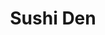 ---
layout: place
title: "Sushi Den"
permalink: /indiana/indianapolis/sushi-den.html
stateAbbr: IN
stateName: Indiana
cityName: Indianapolis
seo:
  name: "Sushi Den"
  type: Restaurant
  links: http://sushidenindy.com/
description: "Sushi Den serves delicious sushi in Indianapolis, Indiana. Try fresh Japanese dishes for a great dining experience. Available for takeout, delivery, lunch, and dinner."
place_id: ChIJnSMbRQBRa4gRBvOeKc8CDlo
photos:
  - name: >-
      places/ChIJnSMbRQBRa4gRBvOeKc8CDlo/photos/AeeoHcKiwRrYe_aMrziR5rjHDQz5HvsMh-oS7tGacxSJTUg2g0_KqCmCPeka7lJyfjfvaZgU3BH8748Z8IiTxSExJoCIQQuhtzClzhsHf57pdcnNCHCTuHYqlKCvUsgPadMdTRe6Bf20IvntVLQmc1-jv5djitSquDRr3DuKPwO6oGyiYKzKbfx5MMEP8QBURbSRpDQ6yBgu7HOfosbzVsUaRxsqtIJHkIHIjyhnNra-fgJi-DRNpuUhATVZghpS2tWWD4KTsUGBbTSsG-7GC2JfWh9ivgs9rtg_yDb5OI-iozkXOg
    widthPx: 800
    heightPx: 800
    authorAttributions:
      - displayName: Sushi Den
        uri: https://maps.google.com/maps/contrib/118328035895789244485
        photoUri: >-
          https://lh3.googleusercontent.com/a-/ALV-UjVI_YiNAp56afhlYuId-EYHM1OEae7N8EwagyYzCoA4ohXAk9o=s100-p-k-no-mo
    flagContentUri: >-
      https://www.google.com/local/imagery/report/?cb_client=maps_api_places.places_api&image_key=!1e10!2sAF1QipNlPYELT2jSF34HMsmFGBylzzJHuJa9pzU2bJU-&hl=en-US
    googleMapsUri: >-
      https://www.google.com/maps/place//data=!3m4!1e2!3m2!1sAF1QipNlPYELT2jSF34HMsmFGBylzzJHuJa9pzU2bJU-!2e10!4m2!3m1!1s0x886b5100451b239d:0x5a0e02cf299ef306
  - name: >-
      places/ChIJnSMbRQBRa4gRBvOeKc8CDlo/photos/AeeoHcK20uP0GQdWtEhYNAZ5vBARZr1V46R2idC5muUEeQZofVXedIJ0dfpmsmFuZU-AJ-15A1CQWRtU4yZjl4M68dZqNYheFrlSo-GFzlOXlBnmunbDZBqjt1J0EKrn1x8ZdjR2Rsv7GZfeUFInZQi6Bm1jbURsEw4gVjZMksQ21tY7zcqSxe6E2vkYxH0YPZSlh1l4sFonbDQ4lu5ZrNcTeFCWQMR02F2D_TXzJkmOF8xq_oJpUUEh_QjCSqMC4jcCAvY8eTmg3aT7cOx9Xu87aCwjYJzk8bC8HKjiWDB4x0QcbqiH0g7Sqij6rAjrV_5ivScrkAU9Fcw0YAfoIPKhmIb3Y7-zsIuEJyi5Vnn1g7gZbLhBqH6UAtqmqfkWvT1jfrIyB5aX6znDVrf-b2dHtQYMRlZXGaQANSxUr0Of09RmXcPTBot4gP5PKdhnng4r
    widthPx: 3104
    heightPx: 3104
    authorAttributions:
      - displayName: Christy Wadley
        uri: https://maps.google.com/maps/contrib/102831872538064918555
        photoUri: >-
          https://lh3.googleusercontent.com/a/ACg8ocLKGei-iWeScwyrrKGjZ8jQ1ssKBob6Sj6o-wNQTASKjYupBg=s100-p-k-no-mo
    flagContentUri: >-
      https://www.google.com/local/imagery/report/?cb_client=maps_api_places.places_api&image_key=!1e10!2sCIABIhAGbyfQKxEJimfXWGkACqYA&hl=en-US
    googleMapsUri: >-
      https://www.google.com/maps/place//data=!3m4!1e2!3m2!1sCIABIhAGbyfQKxEJimfXWGkACqYA!2e10!4m2!3m1!1s0x886b5100451b239d:0x5a0e02cf299ef306
  - name: >-
      places/ChIJnSMbRQBRa4gRBvOeKc8CDlo/photos/AeeoHcIPOf-dex90Mt2sCmrHiL9Aw6_y2xuHT73LUoOWBoCp7k9GcDbJwexCXxC_L90UqQPlwUw-8SX9nRlJNUmyw7csNSlKbrgE0jT1pZOifGra5UqnciZ-dwDB4aFZJKFsHaYZ7i_h_NkrZ_PkJwE1MMT6bnYl9I8rugMJMyyN7nEuElAl7UwwLKQe4WUrssPWNGDJ1GzGIefGZGW1YRw8GSJsJ5UyqghUGOCnxpBC7ip0GF75PqhWii-ttDoXT-9KnaQfYSOsSLBTHPJXRQKvnwJ21YkfxCJimac_llxtzcHiCg
    widthPx: 2000
    heightPx: 1125
    authorAttributions:
      - displayName: Sushi Den
        uri: https://maps.google.com/maps/contrib/118328035895789244485
        photoUri: >-
          https://lh3.googleusercontent.com/a-/ALV-UjVI_YiNAp56afhlYuId-EYHM1OEae7N8EwagyYzCoA4ohXAk9o=s100-p-k-no-mo
    flagContentUri: >-
      https://www.google.com/local/imagery/report/?cb_client=maps_api_places.places_api&image_key=!1e10!2sAF1QipMYcg3_L3veYEqfMWaI4DccN11n3Xu3WQD3i8N-&hl=en-US
    googleMapsUri: >-
      https://www.google.com/maps/place//data=!3m4!1e2!3m2!1sAF1QipMYcg3_L3veYEqfMWaI4DccN11n3Xu3WQD3i8N-!2e10!4m2!3m1!1s0x886b5100451b239d:0x5a0e02cf299ef306
  - name: >-
      places/ChIJnSMbRQBRa4gRBvOeKc8CDlo/photos/AeeoHcI-3qNafvmCGNRG8R2-3MKtabGSsVRCGixGdRJSgqXOVikZMiLO8nJd6XB1UroLqwb71aOp8U7v_7RMikrBn6OW2xn3KgobTWWFogLhC0q_Jxv8l9Our4XWoigTaCCAL_lkq0_5Zhf5Pkm7O8T28MKKUFTWTUUiZE1rVbzUgp1xp0SWnk7ywSGDf_ErcZ4uhSGXNmiFtcm4hM6jKkGsEIIIo9bTxiM2f1eyZdibAgg6eoTNVBIF9oZwzQ7hfugoTmaU2Y-ParmNF9tMz76yFL8oymzRzy2rkiItTlP4uL6Huep3VRfePx9lALc6r2T7YuZjBQLvytKIRAlhOWNg4oTWlMyKk01oe3Se8fLbDWBQAgdX_0POJu8lHjTpkxeglsyJ3VNxSJmyD9i-i1oW3j7_JjPARJ_Mwo6j8ErdUkRXOA
    widthPx: 3000
    heightPx: 4000
    authorAttributions:
      - displayName: Traehlli Pena
        uri: https://maps.google.com/maps/contrib/108767679197163416740
        photoUri: >-
          https://lh3.googleusercontent.com/a/ACg8ocIwjdcfD5TCb8p_h0JOf_-Ycw8M8_yjLqIzyl9WSZgT8Bcdzg=s100-p-k-no-mo
    flagContentUri: >-
      https://www.google.com/local/imagery/report/?cb_client=maps_api_places.places_api&image_key=!1e10!2sCIHM0ogKEICAgMDIzOT7Dg&hl=en-US
    googleMapsUri: >-
      https://www.google.com/maps/place//data=!3m4!1e2!3m2!1sCIHM0ogKEICAgMDIzOT7Dg!2e10!4m2!3m1!1s0x886b5100451b239d:0x5a0e02cf299ef306
  - name: >-
      places/ChIJnSMbRQBRa4gRBvOeKc8CDlo/photos/AeeoHcI-CyI6Pr8fYmGn-czO4puPns0xhazyHUb-tZlsTukvLWNgo4sGpsrvaFhhDu1MaKbL4vAy_WAlnxlEnE85t6BiWyvh9hOnI6VN9vB55BGtUtJwadsWS78-9aaOvBGb30ttPpd_iKNL46TcQP1qBynVvaFjHKLouIvPvvSbe4F_BcT5fuv0C9qvaBynOIBx5DXCrpwZ0ATrPnnQTCsKyPaMwsqRDBHhMSiSrMPw0leCNmIYu5rMYOYVZrr8t9uKBOcBa_juFWD72bumYHuKdmK3zTpiMA9v2j6Uhog63hBPtg
    widthPx: 800
    heightPx: 800
    authorAttributions:
      - displayName: Sushi Den
        uri: https://maps.google.com/maps/contrib/118328035895789244485
        photoUri: >-
          https://lh3.googleusercontent.com/a-/ALV-UjVI_YiNAp56afhlYuId-EYHM1OEae7N8EwagyYzCoA4ohXAk9o=s100-p-k-no-mo
    flagContentUri: >-
      https://www.google.com/local/imagery/report/?cb_client=maps_api_places.places_api&image_key=!1e10!2sAF1QipN0momF3DGFa8hL-lwGVBQbtXfvLi9L2LYUsAHf&hl=en-US
    googleMapsUri: >-
      https://www.google.com/maps/place//data=!3m4!1e2!3m2!1sAF1QipN0momF3DGFa8hL-lwGVBQbtXfvLi9L2LYUsAHf!2e10!4m2!3m1!1s0x886b5100451b239d:0x5a0e02cf299ef306
  - name: >-
      places/ChIJnSMbRQBRa4gRBvOeKc8CDlo/photos/AeeoHcLHyf470DpQ1xmxzIUrS0JUzSWmBFQ-Pb4Rz1pLmF_yynUZvVQrP4a3RtRvsFJvotaSMOBcWNb1lqMibdgoi0ppsVBLz20dziyhOlyvNEdIi1_NGkTt-WXrSZQoaB0ODOMg0tPLylX9Uf3obfTTmEsL87Y9uokc2eC4UuJSmjjD9Mk26T-wasVr2mQPW4yeBJbDrBH3OpvnQyJ5HZdzKTF21r31UztR4VTLO5em_reyyhPw3jUBAfI5odvNZB_0KzQPL68rrNhCPODF-wdl4v59Rz4uRFkxk4egO4B_J7QOhPwpSjowhcxbZdpnvGHJDLCWhKGmrJrejHMN9AltmA6v1f2xi0rAYFbY70Jvyjgh0CcqT3lnKWiNeBvAgMOtVsi_CGyxmTRrOY96p1DaZXu9DBVMfDfR2CTqmdaHztFvfS4
    widthPx: 3024
    heightPx: 4032
    authorAttributions:
      - displayName: Saeha Jang
        uri: https://maps.google.com/maps/contrib/104963472119036011675
        photoUri: >-
          https://lh3.googleusercontent.com/a/ACg8ocLYmq2HbIrCWYNnIWDJe-32ROywesHTTPre7V0o9739yLu_=s100-p-k-no-mo
    flagContentUri: >-
      https://www.google.com/local/imagery/report/?cb_client=maps_api_places.places_api&image_key=!1e10!2sCIHM0ogKEICAgICL0p_-4wE&hl=en-US
    googleMapsUri: >-
      https://www.google.com/maps/place//data=!3m4!1e2!3m2!1sCIHM0ogKEICAgICL0p_-4wE!2e10!4m2!3m1!1s0x886b5100451b239d:0x5a0e02cf299ef306
  - name: >-
      places/ChIJnSMbRQBRa4gRBvOeKc8CDlo/photos/AeeoHcKOjgOhoOJWMJiVPI4SgKhGUDoknPFt-kL_blLgZP8fN0XMvaTs5M4GJE2wLZxXAIGJ8zbXYJDlbItXHN_QF8ssQ3WG33ZR9sUOwD3eSLPfAa32umJLpHaoyR9hZWH8OxRahKbXFv-GDFc2pW01TTIf2JlLcETjWee7-raT9-8vcMYoLUwrmJLm6qeWMcvnRby9anQMymG-fo0xzNpJWzi3LKELpkaOR5PzvjOJ4IOLox8vLI2I6oc1RsaJ0qHTUU0eBE1W7JURFSjOtSmg99tjoXt3sNpKFaWe14NCflv0JRZdYja86Rzm9lsdUOKE_Punx-HrsoN1uZ33tV_wcJdj3eIbVrU6KPzq-P6-lnD4ukZLXmi_kEUcqzoXewWgdVpX-cCS11kzhG3M0qtbJ_jWgwMxEKRKBUfXWSaNc046-cLx
    widthPx: 4032
    heightPx: 3024
    authorAttributions:
      - displayName: Yi Chen
        uri: https://maps.google.com/maps/contrib/112681299671729322422
        photoUri: >-
          https://lh3.googleusercontent.com/a-/ALV-UjUkcMgBruDQGdHAUVzoDlwaBc0lZH9vSN0vTpy6bM2YFvCtYpY=s100-p-k-no-mo
    flagContentUri: >-
      https://www.google.com/local/imagery/report/?cb_client=maps_api_places.places_api&image_key=!1e10!2sCIHM0ogKEICAgICL44bahAE&hl=en-US
    googleMapsUri: >-
      https://www.google.com/maps/place//data=!3m4!1e2!3m2!1sCIHM0ogKEICAgICL44bahAE!2e10!4m2!3m1!1s0x886b5100451b239d:0x5a0e02cf299ef306
  - name: >-
      places/ChIJnSMbRQBRa4gRBvOeKc8CDlo/photos/AeeoHcKSJi_3QiEoMOd7jY8a8DWaixNA93NwK70cdg61VVwn09mObqKrQ-YLxfn0IU0o5gWPC1LS7p8VSZf5wTwRAgygTXv7532XouxrUF0zJpktHZv6w5L9dEyHCWR6H9CRr7XZhR3jpdEdApuJRMJB3O0hNunjIu3xpkvTCuMLQQzP9wBXvVY5dQtUAzOWxLUuM1XgL2H2DlmS-YIHBM0Kqh2CPQ2QAUkDxQYFB-WzTzLQ9VdJiiFjleU9Mdi1N5bk5emwrH2tkhHHXywiY-kJW7LQvPyYAvuG8ukUdp_EK85kv1L4JLywO_BPTVli-m_1AmK_NC5UkG41DR073Ly9064vkg7KeaCPAbOmuobu021OqXxoR7TQZnDQ6eFirgaOUK22rfqZNlNSglm0eos542U_add5WNG9-QZlRXdWbfrwyV8
    widthPx: 3600
    heightPx: 4800
    authorAttributions:
      - displayName: Jeff Matson
        uri: https://maps.google.com/maps/contrib/115828668155819215327
        photoUri: >-
          https://lh3.googleusercontent.com/a-/ALV-UjVlSLWlZ_zND-sba0XV7gmKANPmqWe-jQGGtaB0zsQahjLED4E=s100-p-k-no-mo
    flagContentUri: >-
      https://www.google.com/local/imagery/report/?cb_client=maps_api_places.places_api&image_key=!1e10!2sCIHM0ogKEICAgICDgMaDjQE&hl=en-US
    googleMapsUri: >-
      https://www.google.com/maps/place//data=!3m4!1e2!3m2!1sCIHM0ogKEICAgICDgMaDjQE!2e10!4m2!3m1!1s0x886b5100451b239d:0x5a0e02cf299ef306
  - name: >-
      places/ChIJnSMbRQBRa4gRBvOeKc8CDlo/photos/AeeoHcKROg33mnoNoZopPQjSsw2UtFgKwJeWOyWNPrWT9Q4UpqkHuQCqH3arCXd7Vtd2cVYNJ2FkapPT9sJoQSeXe3qd7gp6Vcn0cgioymUiryGLxQNglYI9sZwyefITcSQOwN-cMIYKJolK0IMDi-5dFyyQ8YElcNXfX-uO2db4WMjGRipOtsksseOCqpb0zXr_C4NPAqroQGZHvGdG75e-PNZhBASnxndWOowZczBjBLGIlXHLngT3tlH-86GBUdWq1oU2vrLOJEfhSGcZ7sbAcmokdS8XPHccEGrDXjSDih-cepc3xPLPnJMbqCAxMc_VnmuTl1g64NF419ipzubm1jBZ3WZUwahQ_t5BP1WodORGMD2V_8YuOd0Uo9pw2nIC860GrpJiFoPX-UoIe2GBmCNY2fml6GcSJhKtqblLNPrO87A
    widthPx: 4032
    heightPx: 3024
    authorAttributions:
      - displayName: Paige Detzler
        uri: https://maps.google.com/maps/contrib/110148174399313539498
        photoUri: >-
          https://lh3.googleusercontent.com/a-/ALV-UjXpEVwag_Fy1qG0luFgXRLuVYblT1L1nGsHFFbKoY9-PqB8jFJReg=s100-p-k-no-mo
    flagContentUri: >-
      https://www.google.com/local/imagery/report/?cb_client=maps_api_places.places_api&image_key=!1e10!2sCIHM0ogKEICAgIDjxdjeugE&hl=en-US
    googleMapsUri: >-
      https://www.google.com/maps/place//data=!3m4!1e2!3m2!1sCIHM0ogKEICAgIDjxdjeugE!2e10!4m2!3m1!1s0x886b5100451b239d:0x5a0e02cf299ef306
  - name: >-
      places/ChIJnSMbRQBRa4gRBvOeKc8CDlo/photos/AeeoHcL47_pJdvXMH4Ms52w4_KKkL3VmPzuAzw20XYqY3rOAceT6iIIi_annIE-Uc6CAeFGngt_Y9nI_V-8VMDyBQt62Wszj1b00pJ0HVAUR81juoR6E1-i2hrw6BaCo05RumFYOZ1OEuyNv9aQTyWGThw3nx_jr8sLnrEIsZA05GIf4_lxaMA_BYuj_W0Y3NsSm-k5cuAh8LU_jedfQcrvA3tm-3TmKtoCwS1pwaJX-JUu45kIhezTFl41wocp_SAuq7b7NL2IL5dl7iYaNAIdRezqQWn9_jL1xlmxW4fv-DGUyHbXXvPdjuTHFZjNSo0aAIflvGaJnmf3G_Uc_3tGUXyfERsRoWtU0yI5Ax3YqwcjsNTvUG6FKrUcsl-gRL7sVI50V2Ij43t-WUNSbuFLfR9utiTZ-LHQjZuOFyULSu0q4KG8q
    widthPx: 3024
    heightPx: 4032
    authorAttributions:
      - displayName: Aaron Mitchell
        uri: https://maps.google.com/maps/contrib/100636046677369684099
        photoUri: >-
          https://lh3.googleusercontent.com/a-/ALV-UjXypxC-Khgsnu61uLnast7k4XmfdaGGsCg3gd1HMOEJ2GBLPpL9=s100-p-k-no-mo
    flagContentUri: >-
      https://www.google.com/local/imagery/report/?cb_client=maps_api_places.places_api&image_key=!1e10!2sCIHM0ogKEICAgIC7362tkwE&hl=en-US
    googleMapsUri: >-
      https://www.google.com/maps/place//data=!3m4!1e2!3m2!1sCIHM0ogKEICAgIC7362tkwE!2e10!4m2!3m1!1s0x886b5100451b239d:0x5a0e02cf299ef306
address: 233 S Delaware St, Indianapolis, IN 46204, USA
street: 233 S Delaware St
city: Indianapolis
state: IN
zip: '46204'
country: USA
neighborhood: Mile Square
latitude: '39.762852'
longitude: '-86.154452'
accessibility_options:
  wheelchairAccessibleParking: true
  wheelchairAccessibleEntrance: true
  wheelchairAccessibleSeating: true
business_status: OPERATIONAL
name: Sushi Den
google_maps_links:
  directionsUri: >-
    https://www.google.com/maps/dir//''/data=!4m7!4m6!1m1!4e2!1m2!1m1!1s0x886b5100451b239d:0x5a0e02cf299ef306!3e0
  placeUri: https://maps.google.com/?cid=6489127201867232006
  writeAReviewUri: >-
    https://www.google.com/maps/place//data=!4m3!3m2!1s0x886b5100451b239d:0x5a0e02cf299ef306!12e1
  reviewsUri: >-
    https://www.google.com/maps/place//data=!4m4!3m3!1s0x886b5100451b239d:0x5a0e02cf299ef306!9m1!1b1
  photosUri: >-
    https://www.google.com/maps/place//data=!4m3!3m2!1s0x886b5100451b239d:0x5a0e02cf299ef306!10e5
primary_type: Japanese Restaurant
opening_hours:
  regular: null
  current: null
secondary_opening_hours:
  regular:
    weekdayDescriptions: null
    type: null
  current:
    weekdayDescriptions: null
    type: null
phone: (317) 671-7777
price_level: PRICE_LEVEL_MODERATE
price_range: $20 &ndash; $30
rating: '4.6'
rating_count: 217
website: http://sushidenindy.com/
reviews:
  - name: >-
      places/ChIJnSMbRQBRa4gRBvOeKc8CDlo/reviews/ChdDSUhNMG9nS0VJQ0FnTUNBaDViYjV3RRAB
    relativePublishTimeDescription: 2 months ago
    rating: 5
    text:
      text: >-
        I was absolutely blown away by Sushi Den! This incredible restaurant
        opened just 10 months ago and I can safely say, THIS IS THE BEST SUSHI
        IN INDIANAPOLIS, HANDS DOWN!!! 🍣🍱


        The fish was fresh, the presentation was immaculate, and the service was
        top tier! Our server, Diana, was so kind and thoughtful and checked on
        us to make sure we were good.


        For their spicy rolls, they hand cut the fish into small pieces and mix
        it with their blend of spicy sauce — I DONT THINK ANYONE UNDERSTANDS HOW
        RARE THAT IS IN INDY! Most places pre-mix their spicy rolls.


        We came in for lunch and their menu was extensive and the prices were
        unbelievably reasonable for the quality and portions you receive.


        I would recommend this to any and all sushi lovers who are craving an
        LA/NYC level sushi restaurant in the heart of Indy. This is the go-to
        spot for fresh, quality sushi in the city! 100/10


        Yes, it really is THAT good. Thank me later! 🙏
      languageCode: en
    originalText:
      text: >-
        I was absolutely blown away by Sushi Den! This incredible restaurant
        opened just 10 months ago and I can safely say, THIS IS THE BEST SUSHI
        IN INDIANAPOLIS, HANDS DOWN!!! 🍣🍱


        The fish was fresh, the presentation was immaculate, and the service was
        top tier! Our server, Diana, was so kind and thoughtful and checked on
        us to make sure we were good.


        For their spicy rolls, they hand cut the fish into small pieces and mix
        it with their blend of spicy sauce — I DONT THINK ANYONE UNDERSTANDS HOW
        RARE THAT IS IN INDY! Most places pre-mix their spicy rolls.


        We came in for lunch and their menu was extensive and the prices were
        unbelievably reasonable for the quality and portions you receive.


        I would recommend this to any and all sushi lovers who are craving an
        LA/NYC level sushi restaurant in the heart of Indy. This is the go-to
        spot for fresh, quality sushi in the city! 100/10


        Yes, it really is THAT good. Thank me later! 🙏
      languageCode: en
    authorAttribution:
      displayName: Boris Tarasenko
      uri: https://www.google.com/maps/contrib/101929216562156012870/reviews
      photoUri: >-
        https://lh3.googleusercontent.com/a/ACg8ocKQh5hzZBeBr11p6sErEu_56tL_wBtkzjqppqaoxosM5XDWKg=s128-c0x00000000-cc-rp-mo-ba3
    publishTime: '2025-02-08T16:00:46.469084Z'
    flagContentUri: >-
      https://www.google.com/local/review/rap/report?postId=ChdDSUhNMG9nS0VJQ0FnTUNBaDViYjV3RRAB&d=17924085&t=1
    googleMapsUri: >-
      https://www.google.com/maps/reviews/data=!4m6!14m5!1m4!2m3!1sChdDSUhNMG9nS0VJQ0FnTUNBaDViYjV3RRAB!2m1!1s0x886b5100451b239d:0x5a0e02cf299ef306
  - name: >-
      places/ChIJnSMbRQBRa4gRBvOeKc8CDlo/reviews/ChdDSUhNMG9nS0VJQ0FnTURRLUtURF9nRRAB
    relativePublishTimeDescription: a month ago
    rating: 5
    text:
      text: >-
        Post tournament dinner!  Highest rated Japanese restaurant in Downtown
        Indianapolis.  Located next to the Indiana Pacers arena, delicious
        Japanese cuisine.  Teishoku and sushi!

        Sashimi box, featuring 9 different cuts of seafood delicacies.

        Raw oysters on the half shell.  Dinner item comes with miso soup and
        salad!
      languageCode: en
    originalText:
      text: >-
        Post tournament dinner!  Highest rated Japanese restaurant in Downtown
        Indianapolis.  Located next to the Indiana Pacers arena, delicious
        Japanese cuisine.  Teishoku and sushi!

        Sashimi box, featuring 9 different cuts of seafood delicacies.

        Raw oysters on the half shell.  Dinner item comes with miso soup and
        salad!
      languageCode: en
    authorAttribution:
      displayName: Richard H
      uri: https://www.google.com/maps/contrib/102933392674102599580/reviews
      photoUri: >-
        https://lh3.googleusercontent.com/a-/ALV-UjUXyUk-c5HC3qqKsOB--Tz2rlknAZ6YZ2_Z46Mw4qdm7464bkQz=s128-c0x00000000-cc-rp-mo-ba5
    publishTime: '2025-03-08T22:06:46.273276Z'
    flagContentUri: >-
      https://www.google.com/local/review/rap/report?postId=ChdDSUhNMG9nS0VJQ0FnTURRLUtURF9nRRAB&d=17924085&t=1
    googleMapsUri: >-
      https://www.google.com/maps/reviews/data=!4m6!14m5!1m4!2m3!1sChdDSUhNMG9nS0VJQ0FnTURRLUtURF9nRRAB!2m1!1s0x886b5100451b239d:0x5a0e02cf299ef306
  - name: >-
      places/ChIJnSMbRQBRa4gRBvOeKc8CDlo/reviews/ChZDSUhNMG9nS0VJQ0FnSURudU9fREpBEAE
    relativePublishTimeDescription: 6 months ago
    rating: 5
    text:
      text: >-
        Recommend coming here! Food was super ! we really enjoyed the food! It’s
        with great quality and taste. Everything we ordered was yummy. Wish we
        could eat more but we had late lunch so were kinda full beforehand. The
        interior was lovely and warm. The service was nice and prompt. We parked
        along side the street just before the restaurant. Paid parking along the
        street.
      languageCode: en
    originalText:
      text: >-
        Recommend coming here! Food was super ! we really enjoyed the food! It’s
        with great quality and taste. Everything we ordered was yummy. Wish we
        could eat more but we had late lunch so were kinda full beforehand. The
        interior was lovely and warm. The service was nice and prompt. We parked
        along side the street just before the restaurant. Paid parking along the
        street.
      languageCode: en
    authorAttribution:
      displayName: M M
      uri: https://www.google.com/maps/contrib/101027705614045254853/reviews
      photoUri: >-
        https://lh3.googleusercontent.com/a-/ALV-UjUI23fju_ckctDBu8qRFGYQrMtNfJ04vccfOrUpltt0UR-LDdt4=s128-c0x00000000-cc-rp-mo-ba5
    publishTime: '2024-10-03T01:34:01.367706Z'
    flagContentUri: >-
      https://www.google.com/local/review/rap/report?postId=ChZDSUhNMG9nS0VJQ0FnSURudU9fREpBEAE&d=17924085&t=1
    googleMapsUri: >-
      https://www.google.com/maps/reviews/data=!4m6!14m5!1m4!2m3!1sChZDSUhNMG9nS0VJQ0FnSURudU9fREpBEAE!2m1!1s0x886b5100451b239d:0x5a0e02cf299ef306
  - name: >-
      places/ChIJnSMbRQBRa4gRBvOeKc8CDlo/reviews/ChdDSUhNMG9nS0VJQ0FnSUNYMVlYanNRRRAB
    relativePublishTimeDescription: 5 months ago
    rating: 5
    text:
      text: >-
        My husband and I went here tonight for our anniversary. We had the BEST
        experience. The food was fantastic, the atmosphere comfortable &
        uplifting & the staff were amazing! Melanie was our waitress and she was
        extremely helpful.


        They even put out fresh flowers at every table!


        10/10. Can’t wait to come back.
      languageCode: en
    originalText:
      text: >-
        My husband and I went here tonight for our anniversary. We had the BEST
        experience. The food was fantastic, the atmosphere comfortable &
        uplifting & the staff were amazing! Melanie was our waitress and she was
        extremely helpful.


        They even put out fresh flowers at every table!


        10/10. Can’t wait to come back.
      languageCode: en
    authorAttribution:
      displayName: Hannah Marie
      uri: https://www.google.com/maps/contrib/113161347572311673991/reviews
      photoUri: >-
        https://lh3.googleusercontent.com/a/ACg8ocJR_T5oQ-G6Vn2TyEQI_8Ak48EO_-t6vjQPpql1bCimRzTyAQ=s128-c0x00000000-cc-rp-mo
    publishTime: '2024-10-19T01:24:42.290117Z'
    flagContentUri: >-
      https://www.google.com/local/review/rap/report?postId=ChdDSUhNMG9nS0VJQ0FnSUNYMVlYanNRRRAB&d=17924085&t=1
    googleMapsUri: >-
      https://www.google.com/maps/reviews/data=!4m6!14m5!1m4!2m3!1sChdDSUhNMG9nS0VJQ0FnSUNYMVlYanNRRRAB!2m1!1s0x886b5100451b239d:0x5a0e02cf299ef306
  - name: >-
      places/ChIJnSMbRQBRa4gRBvOeKc8CDlo/reviews/ChdDSUhNMG9nS0VJQ0FnSURULWRPV3JnRRAB
    relativePublishTimeDescription: a month ago
    rating: 5
    text:
      text: >-
        Valentine's dinner was amazing! Dinosaur egg, sweetheart roll, golden
        American roll, Mango tempura roll, and the smoked salmon roll were so
        delicious! Staff were very attentive and friendly. And a complimentary
        dessert and a rose to top off the evening were a nice touch!
      languageCode: en
    originalText:
      text: >-
        Valentine's dinner was amazing! Dinosaur egg, sweetheart roll, golden
        American roll, Mango tempura roll, and the smoked salmon roll were so
        delicious! Staff were very attentive and friendly. And a complimentary
        dessert and a rose to top off the evening were a nice touch!
      languageCode: en
    authorAttribution:
      displayName: Karen Harris
      uri: https://www.google.com/maps/contrib/111602010336734761256/reviews
      photoUri: >-
        https://lh3.googleusercontent.com/a-/ALV-UjXYf3Om1AgNS_ygL6S7KQPVwsrfNNmq3pW127gB7fXvcMrKkbuq6g=s128-c0x00000000-cc-rp-mo-ba4
    publishTime: '2025-02-15T22:53:10.852421Z'
    flagContentUri: >-
      https://www.google.com/local/review/rap/report?postId=ChdDSUhNMG9nS0VJQ0FnSURULWRPV3JnRRAB&d=17924085&t=1
    googleMapsUri: >-
      https://www.google.com/maps/reviews/data=!4m6!14m5!1m4!2m3!1sChdDSUhNMG9nS0VJQ0FnSURULWRPV3JnRRAB!2m1!1s0x886b5100451b239d:0x5a0e02cf299ef306
parking_options:
  paidStreetParking: true
  valetParking: false
  paidGarageParking: true
payment_options:
  acceptsCreditCards: true
  acceptsDebitCards: true
  acceptsCashOnly: false
  acceptsNfc: true
allow_dogs: null
curbside_pickup: false
delivery: true
dine_in: true
good_for_children: null
good_for_groups: null
good_for_sports: false
live_music: false
menu_for_children: null
outdoor_seating: false
reservable: true
restroom: true
serves_beer: true
serves_breakfast: null
serves_brunch: null
serves_cocktails: true
serves_coffee: null
serves_dinner: true
serves_dessert: true
serves_lunch: true
serves_vegetarian_food: null
serves_wine: true
takeout: true
summary: null

---
